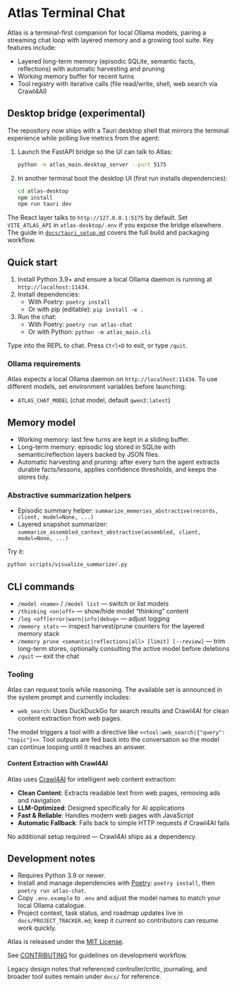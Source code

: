 # Atlas Terminal Chat

Atlas is a terminal-first companion for local Ollama models, pairing a streaming chat loop with layered memory and a growing tool suite. Key features include:
- Layered long-term memory (episodic SQLite, semantic facts, reflections) with automatic harvesting and pruning
- Working memory buffer for recent turns
- Tool registry with iterative calls (file read/write, shell, web search via Crawl4AI)

## Desktop bridge (experimental)

The repository now ships with a Tauri desktop shell that mirrors the terminal experience while polling live metrics from the agent:

1. Launch the FastAPI bridge so the UI can talk to Atlas:
   ```bash
   python -m atlas_main.desktop_server --port 5175
   ```
2. In another terminal boot the desktop UI (first run installs dependencies):
   ```bash
   cd atlas-desktop
   npm install
   npm run tauri dev
   ```

The React layer talks to `http://127.0.0.1:5175` by default. Set `VITE_ATLAS_API` in `atlas-desktop/.env` if you expose the bridge elsewhere. The guide in [`docs/tauri_setup.md`](docs/tauri_setup.md) covers the full build and packaging workflow.

## Quick start

1. Install Python 3.9+ and ensure a local Ollama daemon is running at `http://localhost:11434`.
2. Install dependencies:
   - With Poetry: `poetry install`
   - Or with pip (editable): `pip install -e .`
3. Run the chat:
   - With Poetry: `poetry run atlas-chat`
   - Or with Python: `python -m atlas_main.cli`

Type into the REPL to chat. Press `Ctrl+D` to exit, or type `/quit`.

### Ollama requirements

Atlas expects a local Ollama daemon on `http://localhost:11434`. To use different models, set environment variables before launching:
- `ATLAS_CHAT_MODEL` (chat model, default `qwen3:latest`)

## Memory model

- Working memory: last few turns are kept in a sliding buffer.
- Long-term memory: episodic log stored in SQLite with semantic/reflection layers backed by JSON files.
- Automatic harvesting and pruning: after every turn the agent extracts durable facts/lessons, applies confidence thresholds, and keeps the stores tidy.

### Abstractive summarization helpers

- Episodic summary helper: `summarize_memories_abstractive(records, client, model=None, ...)`
- Layered snapshot summarizer: `summarize_assembled_context_abstractive(assembled, client, model=None, ...)`

Try it:

```bash
python scripts/visualize_summarizer.py
```

## CLI commands

- `/model <name>` / `/model list` — switch or list models
- `/thinking <on|off>` — show/hide model “thinking” content
- `/log <off|error|warn|info|debug>` — adjust logging
- `/memory stats` — inspect harvest/prune counters for the layered memory stack
- `/memory prune <semantic|reflections|all> [limit] [--review]` — trim long-term stores, optionally consulting the active model before deletions
- `/quit` — exit the chat

### Tooling

Atlas can request tools while reasoning. The available set is announced in the system prompt and currently includes:

- `web_search`: Uses DuckDuckGo for search results and Crawl4AI for clean content extraction from web pages.

The model triggers a tool with a directive like `<<tool:web_search|{"query": "topic"}>>`. Tool outputs are fed back into the conversation so the model can continue looping until it reaches an answer.

#### Content Extraction with Crawl4AI

Atlas uses [Crawl4AI](https://github.com/unclecode/crawl4ai) for intelligent web content extraction:

- **Clean Content**: Extracts readable text from web pages, removing ads and navigation
- **LLM-Optimized**: Designed specifically for AI applications
- **Fast & Reliable**: Handles modern web pages with JavaScript
- **Automatic Fallback**: Falls back to simple HTTP requests if Crawl4AI fails

No additional setup required — Crawl4AI ships as a dependency.

## Development notes

- Requires Python 3.9 or newer.
- Install and manage dependencies with [Poetry](https://python-poetry.org/): `poetry install`, then `poetry run atlas-chat`.
- Copy `.env.example` to `.env` and adjust the model names to match your local Ollama catalogue.
- Project context, task status, and roadmap updates live in `docs/PROJECT_TRACKER.md`; keep it current so contributors can resume work quickly.

Atlas is released under the [MIT License](LICENSE).

See [CONTRIBUTING](CONTRIBUTING.md) for guidelines on development workflow.

Legacy design notes that referenced controller/critic, journaling, and broader tool suites remain under `docs/` for reference.
